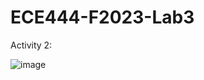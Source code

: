 # ECE444-F2023-Lab3

Activity 2:

![image](https://github.com/kb21032001/ECE444-F2023-Lab1/assets/74607528/16b14d88-e331-4bc9-ab60-ce740923a444)
